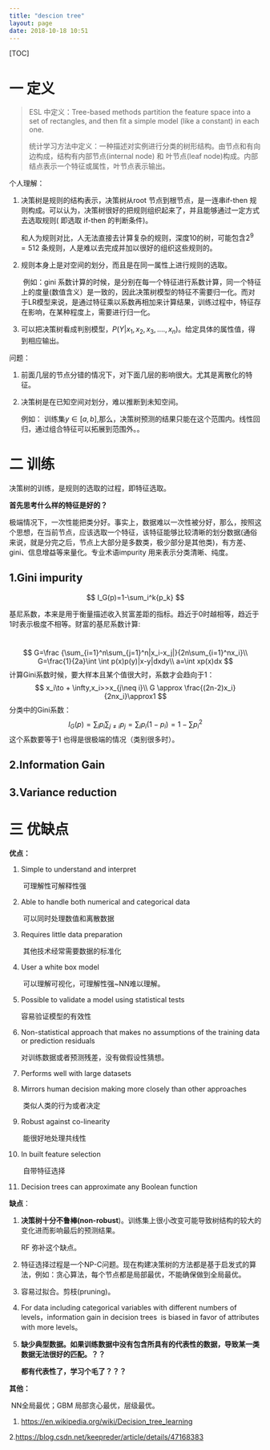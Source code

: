 ```yaml
---
title: "descion tree"
layout: page
date: 2018-10-18 10:51
---
```


[TOC]



# 一 定义



> ESL 中定义：Tree-based methods partition the feature space into a set of rectangles, and then fit a simple model (like a constant) in each one. 
>
> 统计学习方法中定义：一种描述对实例进行分类的树形结构。由节点和有向边构成，结构有内部节点(internal node) 和 叶节点(leaf node)构成。内部结点表示一个特征或属性，叶节点表示输出。

个人理解：

1. 决策树是规则的结构表示，决策树从root 节点到根节点，是一连串if-then 规则构成。可以认为，决策树很好的把规则组织起来了，并且能够通过一定方式去选取规则( 即选取 if-then 的判断条件)。

   ​     和人为规则对比，人无法直接去计算复杂的规则，深度10的树，可能包含$2^9=512$ 条规则，人是难以去完成并加以很好的组织这些规则的。

2. 规则本身上是对空间的划分，而且是在同一属性上进行规则的选取。

   ​      例如：gini 系数计算的时候，是分别在每一个特征进行系数计算，同一个特征上的度量(数值含义）是一致的，因此决策树模型的特征不需要归一化。而对于LR模型来说，是通过特征乘以系数再相加来计算结果，训练过程中，特征存在影响，在某种程度上，需要进行归一化。

3. 可以把决策树看成判别模型，$P(Y|x_1,x_2,x_3,....,x_n)$。给定具体的属性值，得到相应输出。

问题：

1. 前面几层的节点分错的情况下，对下面几层的影响很大。尤其是离散化的特征。

2. 决策树是在已知空间对划分，难以推断到未知空间。

   例如： 训练集$y\in [a,b]$,那么，决策树预测的结果只能在这个范围内。线性回归，通过组合特征可以拓展到范围外。。



# 二 训练

决策树的训练，是规则的选取的过程，即特征选取。

**首先思考什么样的特征是好的？** 

极端情况下，一次性能把类分好。事实上，数据难以一次性被分好，那么，按照这个思想，在当前节点，应该选取一个特征，该特征能够比较清晰的划分数据(通俗来说，就是分完之后，节点上大部分是多数类，极少部分是其他类)，有方差、gini、信息增益等来量化。专业术语impurity 用来表示分类清晰、纯度。

## 1.Gini impurity

$$
I_G(p)=1-\sum_i^k{p_k}
$$

​          基尼系数，本来是用于衡量描述收入贫富差距的指标。趋近于0时越相等，趋近于1时表示极度不相等。财富的基尼系数计算:

​       
$$
G=\frac {\sum_{i=1}^n\sum_{j=1}^n|x_i-x_j|}{2n\sum_{i=1}^nx_i}\\
G=\frac{1}{2a}\int \int p(x)p(y)|x-y|dxdy\\
a=\int xp(x)dx
$$
计算Gini系数时候，要大样本且某个值很大时，系数才会趋向于1：
$$
x_i\to + \infty,x_i>>x_{j\neq i}\\
G \approx \frac{(2n-2)x_i}{2nx_i}\approx1
$$
分类中的Gini系数：
$$
I_G(p)=\sum_i p_i\sum_{j\neq i}p_j=\sum_ip_i(1-p_i)=1-\sum{p_i^2}
$$
这个系数要等于1 也得是很极端的情况（类别很多时）。

## 2.Information Gain



## 3.Variance reduction



# 三 优缺点

**优点：**

1. Simple to understand and interpret

   ​     可理解性可解释性强

2. Able to handle both numerical and categorical data

   ​     可以同时处理数值和离散数据

3. Requires little data preparation

   ​    其他技术经常需要数据的标准化

4. User a white box model

   ​    可以理解可视化，可理解性强~NN难以理解。

5. Possible to validate a model using statistical tests

      容易验证模型的有效性

6. Non-statistical approach that makes no assumptions of the training data or prediction residuals

      对训练数据或者预测残差，没有做假设性猜想。

7. Performs well with large datasets

8. Mirrors human decision making more closely than other approaches

   ​    类似人类的行为或者决定

9. Robust against co-linearity

   ​    能很好地处理共线性

10. In built feature selection

    ​    自带特征选择

11. Decision trees can approximate any Boolean function 



**缺点**：

1. **决策树十分不鲁棒(non-robust**)。训练集上很小改变可能导致树结构的较大的变化进而影响最后的预测结果。

    RF  弥补这个缺点。

2. 特征选择过程是一个NP-C问题。现在构建决策树的方法都是基于启发式的算法，例如：贪心算法，每个节点都是局部最优，不能确保做到全局最优。

3. 容易过拟合。剪枝(pruning)。

4. For data including categorical variables with different numbers of levels，information gain in decision trees  is biased in favor of attributes with more levels。

5. **缺少典型数据。如果训练数据中没有包含所具有的代表性的数据，导致某一类数据无法很好的匹配。？？**

     **都有代表性了，学习个毛了？？？**



**其他：**

​    NN全局最优；GBM 局部贪心最优，层级最优。



1. https://en.wikipedia.org/wiki/Decision_tree_learning

  2.https://blog.csdn.net/keepreder/article/details/47168383